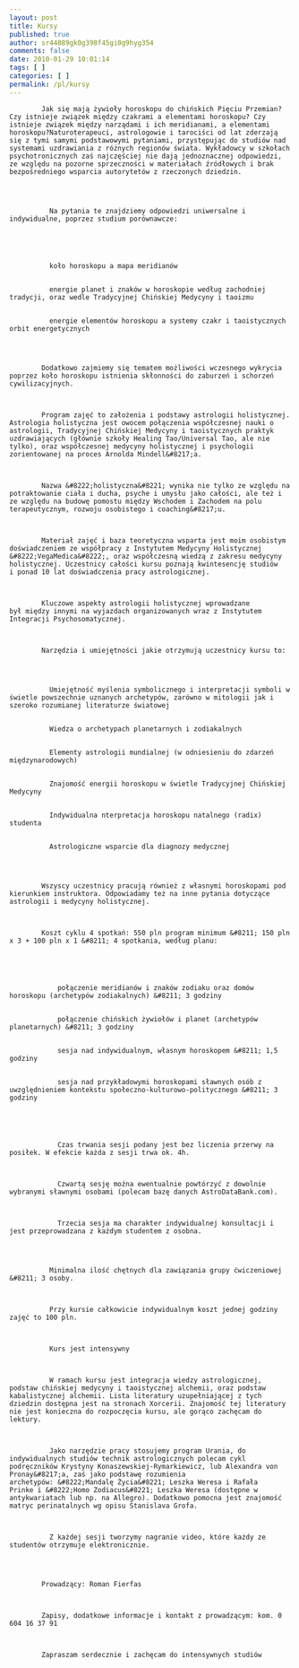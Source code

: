 ```yaml
---
layout: post
title: Kursy
published: true
author: sr44089gk0g398f45gi0g9hyg354
comments: false
date: 2010-01-29 10:01:14
tags: [ ]
categories: [ ]
permalink: /pl/kursy
---
```


  
    
      
        
          
            Jak się mają żywioły horoskopu do chińskich Pięciu Przemian? Czy istnieje związek między czakrami a elementami horoskopu? Czy istnieje związek między narządami i ich meridianami, a elementami horoskopu?Naturoterapeuci, astrologowie i tarociści od lat zderzają się z tymi samymi podstawowymi pytaniami, przystępując do studiów nad systemami uzdrawiania z różnych regionów świata. Wykładowcy w szkołach psychotronicznych zaś najczęściej nie dają jednoznacznej odpowiedzi, ze względu na pozorne sprzeczności w materiałach źródłowych i brak bezpośredniego wsparcia autorytetów z rzeczonych dziedzin.
          
          
          
            
              Na pytania te znajdziemy odpowiedzi uniwersalne i indywidualne, poprzez studium porównawcze:
            
          
          
          
            
              koło horoskopu a mapa meridianów
            
            
              energie planet i znaków w horoskopie według zachodniej tradycji, oraz wedle Tradycyjnej Chińskiej Medycyny i taoizmu
            
            
              energie elementów horoskopu a systemy czakr i taoistycznych orbit energetycznych
            
          
          
          
            Dodatkowo zajmiemy się tematem możliwości wczesnego wykrycia poprzez koło horoskopu istnienia skłonności do zaburzeń i schorzeń cywilizacyjnych.
          
          
          
            Program zajęć to założenia i podstawy astrologii holistycznej. Astrologia holistyczna jest owocem połączenia współczesnej nauki o astrologii, Tradycyjnej Chińskiej Medycyny i taoistycznych praktyk uzdrawiających (głównie szkoły Healing Tao/Universal Tao, ale nie tylko), oraz współczesnej medycyny holistycznej i psychologii zorientowanej na proces Arnolda Mindell&#8217;a.
          
          
          
            Nazwa &#8222;holistyczna&#8221; wynika nie tylko ze względu na potraktowanie ciała i ducha, psyche i umysłu jako całości, ale też i ze względu na budowę pomostu między Wschodem i Zachodem na polu terapeutycznym, rozwoju osobistego i coaching&#8217;u.
          
          
          
            Materiał zajęć i baza teoretyczna wsparta jest moim osobistym doświadczeniem ze współpracy z Instytutem Medycyny Holistycznej &#8222;VegaMedica&#8222;, oraz współczesną wiedzą z zakresu medycyny holistycznej. Uczestnicy całości kursu poznają kwintesencję studiów i ponad 10 lat doświadczenia pracy astrologicznej.
          
          
          
            Kluczowe aspekty astrologii holistycznej wprowadzane był między innymi na wyjazdach organizowanych wraz z Instytutem Integracji Psychosomatycznej.
          
          
          
            Narzędzia i umiejętności jakie otrzymują uczestnicy kursu to:
          
          
          
            
              Umiejętność myślenia symbolicznego i interpretacji symboli w świetle powszechnie uznanych archetypów, zarówno w mitologii jak i szeroko rozumianej literaturze światowej
            
            
              Wiedza o archetypach planetarnych i zodiakalnych
            
            
              Elementy astrologii mundialnej (w odniesieniu do zdarzeń międzynarodowych)
            
            
              Znajomość energii horoskopu w świetle Tradycyjnej Chińskiej Medycyny
            
            
              Indywidualna nterpretacja horoskopu natalnego (radix) studenta
            
            
              Astrologiczne wsparcie dla diagnozy medycznej
            
          
          
          
            Wszyscy uczestnicy pracują również z własnymi horoskopami pod kierunkiem instruktora. Odpowiadamy też na inne pytania dotyczące astrologii i medycyny holistycznej.
          
          
          
            Koszt cyklu 4 spotkań: 550 pln program minimum &#8211; 150 pln x 3 + 100 pln x 1 &#8211; 4 spotkania, według planu:
          
          
          
            
              
                połączenie meridianów i znaków zodiaku oraz domów horoskopu (archetypów zodiakalnych) &#8211; 3 godziny
              
              
                połączenie chińskich żywiołów i planet (archetypów planetarnych) &#8211; 3 godziny
              
              
                sesja nad indywidualnym, własnym horoskopem &#8211; 1,5 godziny
              
              
                sesja nad przykładowymi horoskopami sławnych osób z uwzględnieniem kontekstu społeczno-kulturowo-politycznego &#8211; 3 godziny
              
            
            
            
              
                Czas trwania sesji podany jest bez liczenia przerwy na posiłek. W efekcie każda z sesji trwa ok. 4h.
              
              
              
                Czwartą sesję można ewentualnie powtórzyć z dowolnie wybranymi sławnymi osobami (polecam bazę danych AstroDataBank.com).
              
              
              
                Trzecia sesja ma charakter indywidualnej konsultacji i jest przeprowadzana z każdym studentem z osobna.
              
            
            
            
              Minimalna ilość chętnych dla zawiązania grupy ćwiczeniowej &#8211; 3 osoby.
            
            
            
              Przy kursie całkowicie indywidualnym koszt jednej godziny zajęć to 100 pln.
            
            
            
              Kurs jest intensywny
            
            
            
              W ramach kursu jest integracja wiedzy astrologicznej, podstaw chińskiej medycyny i taoistycznej alchemii, oraz podstaw kabalistycznej alchemii. Lista literatury uzupełniającej z tych dziedzin dostępna jest na stronach Xorcerii. Znajomość tej literatury nie jest konieczna do rozpoczęcia kursu, ale gorąco zachęcam do lektury.
            
            
            
              Jako narzędzie pracy stosujemy program Urania, do indywidualnych studiów technik astrologicznych polecam cykl podręczników Krystyny Konaszewskiej-Rymarkiewicz, lub Alexandra von Pronay&#8217;a, zaś jako podstawę rozumienia archetypów: &#8222;Mandalę Życia&#8221; Leszka Weresa i Rafała Prinke i &#8222;Homo Zodiacus&#8221; Leszka Weresa (dostępne w antykwariatach lub np. na Allegro). Dodatkowo pomocna jest znajomość matryc perinatalnych wg opisu Stanislava Grofa.
            
            
            
              Z każdej sesji tworzymy nagranie video, które każdy ze studentów otrzymuje elektronicznie.
            
          
          
          
            Prowadzący: Roman Fierfas
          
          
          
            Zapisy, dodatkowe informacje i kontakt z prowadzącym: kom. 0 604 16 37 91
          
          
          
            Zapraszam serdecznie i zachęcam do intensywnych studiów
          
          
          
            
          
        
      
      
      
    
    
    
  
  
  


